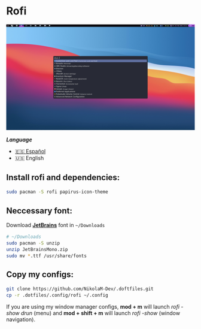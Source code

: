 # Rofi

![Rofi](./rofi.png)

**_Language_**

- [🇪🇸 Español](./README.es.md)
- 🇺🇸 English

## Install rofi and dependencies:

```bash
sudo pacman -S rofi papirus-icon-theme
```

## Neccessary font:

Download [**JetBrains**](https://github.com/ryanoasis/nerd-fonts/releases/download/v2.1.0/JetBrainsMono.zip) font in `~/Downloads`

```sh
# ~/Downloads
sudo pacman -S unzip
unzip JetBrainsMono.zip
sudo mv *.ttf /usr/share/fonts
```

## Copy my configs:

```bash
git clone https://github.com/NikolaM-Dev/.doftfiles.git
cp -r .dotfiles/.config/rofi ~/.config
```

If you are using my window manager configs, **mod + m** will launch
_rofi -show drun_ (menu) and **mod + shift + m** will launch _rofi -show_ (window navigation).
